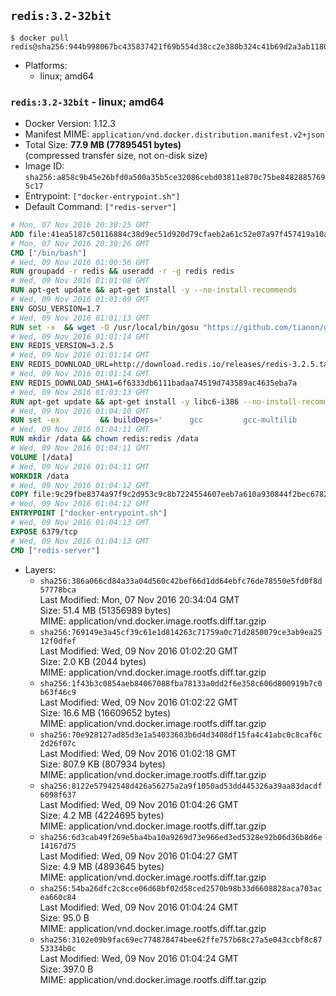 ## `redis:3.2-32bit`

```console
$ docker pull redis@sha256:944b998067bc435837421f69b554d38cc2e380b324c41b69d2a3ab1180c4dcb8
```

-	Platforms:
	-	linux; amd64

### `redis:3.2-32bit` - linux; amd64

-	Docker Version: 1.12.3
-	Manifest MIME: `application/vnd.docker.distribution.manifest.v2+json`
-	Total Size: **77.9 MB (77895451 bytes)**  
	(compressed transfer size, not on-disk size)
-	Image ID: `sha256:a858c9b45e26bfd0a500a35b5ce32086cebd03811e870c75be84828857695c17`
-	Entrypoint: `["docker-entrypoint.sh"]`
-	Default Command: `["redis-server"]`

```dockerfile
# Mon, 07 Nov 2016 20:30:25 GMT
ADD file:41ea5187c50116884c38d9ec51d920d79cfaeb2a61c52e07a97f457419a10a4f in / 
# Mon, 07 Nov 2016 20:30:26 GMT
CMD ["/bin/bash"]
# Wed, 09 Nov 2016 01:00:56 GMT
RUN groupadd -r redis && useradd -r -g redis redis
# Wed, 09 Nov 2016 01:01:08 GMT
RUN apt-get update && apt-get install -y --no-install-recommends 		ca-certificates 		wget 	&& rm -rf /var/lib/apt/lists/*
# Wed, 09 Nov 2016 01:01:09 GMT
ENV GOSU_VERSION=1.7
# Wed, 09 Nov 2016 01:01:13 GMT
RUN set -x 	&& wget -O /usr/local/bin/gosu "https://github.com/tianon/gosu/releases/download/$GOSU_VERSION/gosu-$(dpkg --print-architecture)" 	&& wget -O /usr/local/bin/gosu.asc "https://github.com/tianon/gosu/releases/download/$GOSU_VERSION/gosu-$(dpkg --print-architecture).asc" 	&& export GNUPGHOME="$(mktemp -d)" 	&& gpg --keyserver ha.pool.sks-keyservers.net --recv-keys B42F6819007F00F88E364FD4036A9C25BF357DD4 	&& gpg --batch --verify /usr/local/bin/gosu.asc /usr/local/bin/gosu 	&& rm -r "$GNUPGHOME" /usr/local/bin/gosu.asc 	&& chmod +x /usr/local/bin/gosu 	&& gosu nobody true
# Wed, 09 Nov 2016 01:01:14 GMT
ENV REDIS_VERSION=3.2.5
# Wed, 09 Nov 2016 01:01:14 GMT
ENV REDIS_DOWNLOAD_URL=http://download.redis.io/releases/redis-3.2.5.tar.gz
# Wed, 09 Nov 2016 01:01:14 GMT
ENV REDIS_DOWNLOAD_SHA1=6f6333db6111badaa74519d743589ac4635eba7a
# Wed, 09 Nov 2016 01:03:13 GMT
RUN apt-get update && apt-get install -y libc6-i386 --no-install-recommends && rm -rf /var/lib/apt/lists/*
# Wed, 09 Nov 2016 01:04:10 GMT
RUN set -ex 		&& buildDeps=' 		gcc 		gcc-multilib 		libc6-dev-i386 		make 	' 	&& apt-get update 	&& apt-get install -y $buildDeps --no-install-recommends 	&& rm -rf /var/lib/apt/lists/* 		&& wget -O redis.tar.gz "$REDIS_DOWNLOAD_URL" 	&& echo "$REDIS_DOWNLOAD_SHA1 *redis.tar.gz" | sha1sum -c - 	&& mkdir -p /usr/src/redis 	&& tar -xzf redis.tar.gz -C /usr/src/redis --strip-components=1 	&& rm redis.tar.gz 		&& grep -q '^#define CONFIG_DEFAULT_PROTECTED_MODE 1$' /usr/src/redis/src/server.h 	&& sed -ri 's!^(#define CONFIG_DEFAULT_PROTECTED_MODE) 1$!\1 0!' /usr/src/redis/src/server.h 	&& grep -q '^#define CONFIG_DEFAULT_PROTECTED_MODE 0$' /usr/src/redis/src/server.h 		&& make -C /usr/src/redis 32bit 	&& make -C /usr/src/redis install 		&& rm -r /usr/src/redis 		&& apt-get purge -y --auto-remove $buildDeps
# Wed, 09 Nov 2016 01:04:11 GMT
RUN mkdir /data && chown redis:redis /data
# Wed, 09 Nov 2016 01:04:11 GMT
VOLUME [/data]
# Wed, 09 Nov 2016 01:04:11 GMT
WORKDIR /data
# Wed, 09 Nov 2016 01:04:12 GMT
COPY file:9c29fbe8374a97f9c2d953c9c8b7224554607eeb7a610a930844f2bec678265c in /usr/local/bin/ 
# Wed, 09 Nov 2016 01:04:12 GMT
ENTRYPOINT ["docker-entrypoint.sh"]
# Wed, 09 Nov 2016 01:04:13 GMT
EXPOSE 6379/tcp
# Wed, 09 Nov 2016 01:04:13 GMT
CMD ["redis-server"]
```

-	Layers:
	-	`sha256:386a066cd84a33a04d560c42bef66d1dd64ebfc76de78550e5fd0f8d57778bca`  
		Last Modified: Mon, 07 Nov 2016 20:34:04 GMT  
		Size: 51.4 MB (51356989 bytes)  
		MIME: application/vnd.docker.image.rootfs.diff.tar.gzip
	-	`sha256:769149e3a45cf39c61e1d814263c71759a0c71d2850079ce3ab9ea2512f0dfef`  
		Last Modified: Wed, 09 Nov 2016 01:02:20 GMT  
		Size: 2.0 KB (2044 bytes)  
		MIME: application/vnd.docker.image.rootfs.diff.tar.gzip
	-	`sha256:1f43b3c0854aeb84067088fba78133a0dd2f6e358c606d800919b7c0b63f46c9`  
		Last Modified: Wed, 09 Nov 2016 01:02:22 GMT  
		Size: 16.6 MB (16609652 bytes)  
		MIME: application/vnd.docker.image.rootfs.diff.tar.gzip
	-	`sha256:70e928127ad85d3e1a54033603b6d4d3408df15fa4c41abc0c8caf6c2d26f07c`  
		Last Modified: Wed, 09 Nov 2016 01:02:18 GMT  
		Size: 807.9 KB (807934 bytes)  
		MIME: application/vnd.docker.image.rootfs.diff.tar.gzip
	-	`sha256:8122e57942548d426a56275a2a9f1050ad53dd445326a39aa83dacdf6098f637`  
		Last Modified: Wed, 09 Nov 2016 01:04:26 GMT  
		Size: 4.2 MB (4224695 bytes)  
		MIME: application/vnd.docker.image.rootfs.diff.tar.gzip
	-	`sha256:6d3cab49f269e5ba4ba10a9269d73e966ed3ed5328e92b06d36b8d6e14167d75`  
		Last Modified: Wed, 09 Nov 2016 01:04:27 GMT  
		Size: 4.9 MB (4893645 bytes)  
		MIME: application/vnd.docker.image.rootfs.diff.tar.gzip
	-	`sha256:54ba26dfc2c8cce06d68bf02d58ced2570b98b33d6608828aca703acea660c84`  
		Last Modified: Wed, 09 Nov 2016 01:04:24 GMT  
		Size: 95.0 B  
		MIME: application/vnd.docker.image.rootfs.diff.tar.gzip
	-	`sha256:3102e09b9fac69ec774878474bee62ffe757b68c27a5e043ccbf8c8753334b0c`  
		Last Modified: Wed, 09 Nov 2016 01:04:24 GMT  
		Size: 397.0 B  
		MIME: application/vnd.docker.image.rootfs.diff.tar.gzip
